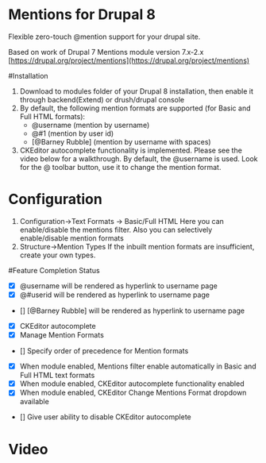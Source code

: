 <!--[![Build Status](https://secure.travis-ci.org/mohankumargupta/mentionsdrupal8module.png?branch=8.x-2.x-dev)](http://travis-ci.org/mohankumargupta/mentionsdrupal8module)-->
# Mentions for Drupal 8

Flexible zero-touch @mention support for your drupal site.

Based on work of Drupal 7 Mentions module version 7.x-2.x [https://drupal.org/project/mentions](https://drupal.org/project/mentions)

#Installation
1. Download to modules folder of your Drupal 8 installation, then enable it through backend(Extend) or drush/drupal console
2. By default, the following mention formats are supported (for Basic and Full HTML formats):
   - @username         (mention by username)
   - @#1               (mention by user id)
   - [@Barney Rubble]  (mention by username with spaces)
3. CKEditor autocomplete functionality is implemented. Please see the video below for a walkthrough. By default,
   the @username is used. Look for the @ toolbar button, use it to change the mention format.

# Configuration
1. Configuration->Text Formats -> Basic/Full HTML
   Here you can enable/disable the mentions filter. Also you can selectively enable/disable mention formats
2. Structure->Mention Types
   If the inbuilt mention formats are insufficient, create your own types.

#Feature Completion Status

- [x] @username will be rendered as hyperlink to username page 
- [x] @#userid will be rendered as hyperlink to username page 
- [] [@Barney Rubble] will be rendered as hyperlink to username page
- [x] CKEditor autocomplete 
- [x] Manage Mention Formats
- [] Specify order of precedence for Mention formats
- [x] When module enabled, Mentions filter enable automatically in Basic and Full HTML text formats
- [x] When module enabled, CKEditor autocomplete functionality enabled 
- [x] When module enabled, CKEditor Change Mentions Format dropdown available
- [] Give user ability to disable CKEditor autocomplete

# Video



